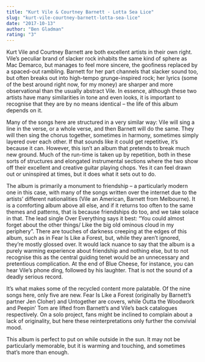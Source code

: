```yaml
---
title: "Kurt Vile & Courtney Barnett - Lotta Sea Lice"
slug: "kurt-vile-courtney-barnett-lotta-sea-lice"
date: "2017-10-13"
author: "Ben Gladman"
rating: "3"
---
```


Kurt Vile and Courtney Barnett are both excellent artists in their own right. Vile’s peculiar brand of slacker rock inhabits the same kind of sphere as Mac Demarco, but manages to feel more sincere, the goofiness replaced by a spaced-out rambling. Barnett for her part channels that slacker sound too, but often breaks out into high-tempo grunge-inspired rock; her lyrics (some of the best around right now, for my money) are sharper and more observational than the usually abstract Vile. In essence, although these two artists have many similarities in tone and even looks, it is important to recognise that they are by no means identical – the life of this album depends on it.

Many of the songs here are structured in a very similar way: Vile will sing a line in the verse, or a whole verse, and then Barnett will do the same. They will then sing the chorus together, sometimes in harmony, sometimes simply layered over each other. If that sounds like it could get repetitive, it’s because it can. However, this isn’t an album that pretends to break much new ground. Much of the run-time is taken up by repetition, both in these sorts of structures and elongated instrumental sections where the two show off their excellent and creative guitar playing chops. Yes it can feel drawn out or uninspired at times, but it does what it sets out to do.

The album is primarily a monument to friendship – a particularly modern one in this case, with many of the songs written over the internet due to the artists’ different nationalities (Vile an American, Barnett from Melbourne). It is a comforting album above all else, and if it returns too often to the same themes and patterns, that is because friendships do too, and we take solace in that. The lead single Over Everything says it best: “You could almost forget about the other things/ Like the big old ominous cloud in my periphery”. There are touches of darkness creeping at the edges of this album, such as in Fear Is Like a Forest, but, while they aren’t ignored, they’re mostly glossed over. It would lack nuance to say that the album is a purely warming experience about friendship and nothing else, but to not recognise this as the central guiding tenet would be an unnecessary and pretentious complication. At the end of Blue Cheese, for instance, you can hear Vile’s phone ding, followed by his laughter. That is not the sound of a deadly serious record.

It’s what makes some of the recycled content more palatable. Of the nine songs here, only five are new. Fear Is Like a Forest (originally by Barnett’s partner Jen Cloher) and Untogether are covers, while Outta the Woodwork and Peepin’ Tom are lifted from Barnett’s and Vile’s back catalogues respectively. On a solo project, fans might be inclined to complain about a lack of originality, but here these reinterpretations only further the convivial mood.

This album is perfect to put on while outside in the sun. It may not be particularly memorable, but it is warming and touching, and sometimes that’s more than enough.
